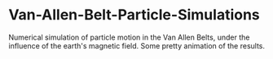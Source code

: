 # Van-Allen-Belt-Particle-Simulations
Numerical simulation of particle motion in the Van Allen Belts, under the influence of the earth's magnetic field. Some pretty animation of the results.
